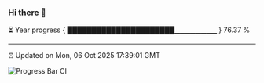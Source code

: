 ### Hi there 👋

⏳ Year progress { ██████████████████████▁▁▁▁▁▁▁▁ } 76.37 %

---

⏰ Updated on Mon, 06 Oct 2025 17:39:01 GMT

![Progress Bar CI](https://github.com/IshwaranRudhara/GIT-ACTION/workflows/Progress%20Bar%20CI/badge.svg)
